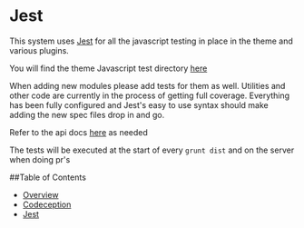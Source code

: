 # Jest

This system uses [Jest](https://facebook.github.io/jest/docs/getting-started.html) for all the javascript testing in place in the theme and various plugins. 

You will find the theme Javascript test directory [here](/wp-content/themes/core/js/test)

When adding new modules please add tests for them as well. Utilities and other code are currently in the process of getting full coverage. Everything has been fully configured and Jest's easy to use syntax should make adding the new spec files drop in and go. 

Refer to the api docs [here](https://facebook.github.io/jest/docs/api.html) as needed

The tests will be executed at the start of every `grunt dist` and on the server when doing pr's

##Table of Contents

* [Overview](/docs/tests/README.md)
* [Codeception](/docs/tests/codeception.md)
* [Jest](/docs/tests/jest.md)
